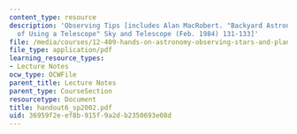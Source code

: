 ```yaml
---
content_type: resource
description: 'Observing Tips [includes Alan MacRobert. "Backyard Astronomy: The Art
  of Using a Telescope" Sky and Telescope (Feb. 1984) 131-133]'
file: /media/courses/12-409-hands-on-astronomy-observing-stars-and-planets-spring-2002/36959f2eef8b915f9a2db2350693e08d_handout6_sp2002.pdf
file_type: application/pdf
learning_resource_types:
- Lecture Notes
ocw_type: OCWFile
parent_title: Lecture Notes
parent_type: CourseSection
resourcetype: Document
title: handout6_sp2002.pdf
uid: 36959f2e-ef8b-915f-9a2d-b2350693e08d
---
```

